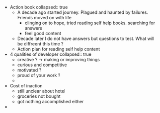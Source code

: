 - Action book
  collapsed:: true
	- A decade  ago started journey. Plagued and haunted by failures. Friends moved on with life
		- clinging on to hope, tried reading self help books. searching for answers
		- feel good content
	- Decade later I do not have answers but questions to test. What will be diffreent this time ?
	- Action plan for reading self help content
- 4 qualities of developer
  collapsed:: true
	- creative ? -> making or improving things
	- curious and competitive
	- motivated ?
	- proud of your work ?
	-
- Cost of inaction
	- still unclear about hotel
	- groceries not bought
	- got nothing accomplished either
-